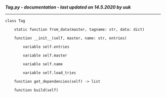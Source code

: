***Tag.py - documentation - last updated on 14.5.2020 by uuk***
___

    class Tag

        static function from_data(master, tagname: str, data: dict)

        function __init__(self, master, name: str, entries)

            variable self.entries

            variable self.master

            variable self.name

            variable self.load_tries

        function get_dependencies(self) -> list

        function build(self)